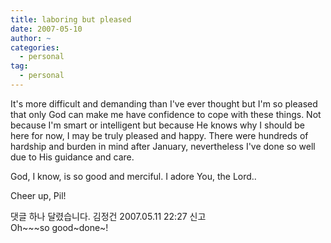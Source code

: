 ```yaml
---
title: laboring but pleased
date: 2007-05-10
author: ~
categories:
  - personal
tag:
  - personal
---
```




It's more difficult and demanding than I've ever thought but I'm so pleased that only God can make me have confidence to cope with these things. Not because I'm smart or intelligent but because He knows why I should be here for now, I may be truly pleased and happy. There were hundreds of hardship and burden in mind after January, nevertheless I've done so well due to His guidance and care.

God, I know, is so good and merciful. I adore You, the Lord..

Cheer up, Pil!


 댓글 하나 달렸습니다.
 김정건 2007.05.11 22:27 신고   
Oh~~~so good~done~!




